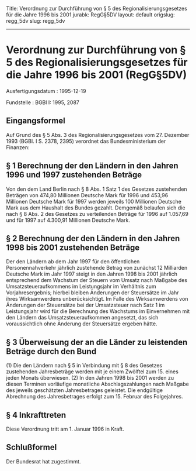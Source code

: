 Title: Verordnung zur Durchführung von § 5 des Regionalisierungsgesetzes für die Jahre
  1996 bis 2001
jurabk: RegG§5DV
layout: default
origslug: regg_5dv
slug: regg_5dv

---

# Verordnung zur Durchführung von § 5 des Regionalisierungsgesetzes für die Jahre 1996 bis 2001 (RegG§5DV)

Ausfertigungsdatum
:   1995-12-19

Fundstelle
:   BGBl I: 1995, 2087



## Eingangsformel

Auf Grund des § 5 Abs. 3 des Regionalisierungsgesetzes vom 27.
Dezember 1993 (BGBl. I S. 2378, 2395) verordnet das Bundesministerium
der Finanzen:


## § 1 Berechnung der den Ländern in den Jahren 1996 und 1997 zustehenden Beträge

Von den dem Land Berlin nach § 8 Abs. 1 Satz 1 des Gesetzes
zustehenden Beträgen von 474,80 Millionen Deutsche Mark für 1996 und
453,96 Millionen Deutsche Mark für 1997 werden jeweils 100 Millionen
Deutsche Mark aus dem Haushalt des Bundes gezahlt. Demgemäß belaufen
sich die nach § 8 Abs. 2 des Gesetzes zu verteilenden Beträge für 1996
auf 1.057,69 und für 1997 auf 4.300,91 Millionen Deutsche Mark.


## § 2 Berechnung der den Ländern in den Jahren 1998 bis 2001 zustehenden Beträge

Der den Ländern ab dem Jahr 1997 für den öffentlichen
Personennahverkehr jährlich zustehende Betrag von zunächst 12
Milliarden Deutsche Mark im Jahr 1997 steigt in den Jahren 1998 bis
2001 jährlich entsprechend dem Wachstum der Steuern vom Umsatz nach
Maßgabe des Umsatzsteueraufkommens im Leistungsjahr im Verhältnis zum
Vorjahresergebnis; hierbei bleiben Änderungen der Steuersätze im Jahr
ihres Wirksamwerdens unberücksichtigt. Im Falle des Wirksamwerdens von
Änderungen der Steuersätze bei der Umsatzsteuer nach Satz 1 im
Leistungsjahr wird für die Berechnung des Wachstums im Einvernehmen
mit den Ländern das Umsatzsteueraufkommen angesetzt, das sich
voraussichtlich ohne Änderung der Steuersätze ergeben hätte.


## § 3 Überweisung der an die Länder zu leistenden Beträge durch den Bund

(1) Die den Ländern nach § 5 in Verbindung mit § 8 des Gesetzes
zustehenden Jahresbeträge werden mit je einem Zwölftel zum 15. eines
jeden Monats überwiesen. (2) In den Jahren 1998 bis 2001 werden zu
diesen Terminen vorläufige monatliche Abschlagszahlungen nach Maßgabe
des jeweils geschätzten Jahresbetrages geleistet. Die endgültige
Abrechnung des Jahresbetrages erfolgt zum 15. Februar des Folgejahres.


## § 4 Inkrafttreten

Diese Verordnung tritt am 1. Januar 1996 in Kraft.


## Schlußformel

Der Bundesrat hat zugestimmt.

